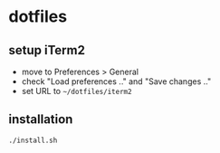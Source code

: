 # dotfiles
## setup iTerm2
- move to Preferences > General
- check "Load preferences .." and "Save changes .."
- set URL to `~/dotfiles/iterm2`

## installation
`./install.sh`
